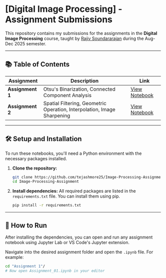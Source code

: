 # [Digital Image Processing] - Assignment Submissions

This repository contains my submissions for the assignments in the **Digital Image Processing** course, taught by [Rajiv Soundararajan](https://ece.iisc.ac.in/~rajivs/#/) during the Aug-Dec 2025 semester.

---

## 📚 Table of Contents

| Assignment          | Description                                    | Link                                                      |
| ------------------------- | ---------------------------------------------- | --------------------------------------------------------- |
| **Assignment 1** | Otsu's Binarization, Connected Component Analysis     | [View Notebook](./Assignment_01/Assignment_01.ipynb)      |
| **Assignment 2** |Spatial Filtering, Geometric Operation, Interpolation, Image Sharpening | [View Notebook](./Assignment_02/Assignment_02.ipynb)      |
---

## 🛠️ Setup and Installation

To run these notebooks, you'll need a Python environment with the necessary packages installed.

1.  **Clone the repository:**
    ```bash
    git clone https://github.com/tejashmore25/Image-Processing-Assignment.git
    cd Image-Processing-Assignment
    ```

2.  **Install dependencies:** All required packages are listed in the `requirements.txt` file. You can install them using pip.
    ```bash
    pip install -r requirements.txt
    ```

---

## 🚀 How to Run

After installing the dependencies, you can open and run any assignment notebook using Jupyter Lab or VS Code's Jupyter extension.

Navigate into the desired assignment folder and open the `.ipynb` file. 
For example:
```bash
cd "Assignment 1"/
# Now open Assignment_01.ipynb in your editor
```